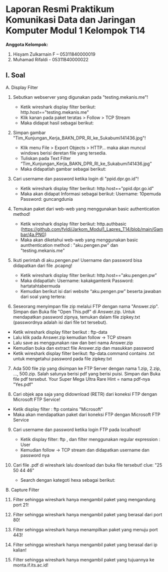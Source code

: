 # Laporan Resmi Praktikum Komunikasi Data dan Jaringan Komputer Modul 1  Kelompok T14

**Anggota Kelompok:**  
1. Hisyam Zulkarnain F – 05311840000019
2. Muhamad Rifaldi - 05311840000022

## I. Soal

A.  Display Filter

1.	Sebutkan webserver yang digunakan pada "testing.mekanis.me"!
    *	Ketik wireshark display filter berikut: http.host=="testing.mekanis.me"
    *	Klik kanan pada paket teratas > Follow > TCP Stream
    *	Maka didapat hasil sebagai berikut:
    
2.	Simpan gambar "Tim_Kunjungan_Kerja_BAKN_DPR_RI_ke_Sukabumi141436.jpg"!
    *	Klik menu File > Export Objects > HTTP… maka akan muncul windows berisi deretan file yang tersedia.
    *	Tuliskan pada Text Filter “Tim_Kunjungan_Kerja_BAKN_DPR_RI_ke_Sukabumi141436.jpg”
    *	Maka didapatlah gambar sebagai berikut:
    
3.	Cari username dan password ketika login di "ppid.dpr.go.id"!
    *	Ketik wireshark display filter berikut: http.host=="ppid.dpr.go.id"
    *	Maka akan didapat Informasi sebagai berikut:
    Username: 10pemuda
    Password: guncangdunia

4.	Temukan paket dari web-web yang menggunakan basic authentication method!
    *	Ketik wireshark display filter berikut: http.authbasic
    (https://github.com/fvldi/Jarkom_Modul1_Lapres_T14/blob/main/Gambar/4a.PNG)
    * Maka akan diketahui web-web yang menggunakan basic aunthentication method : "aku.pengen.pw" dan "testing.mekanis.me"

5.	Ikuti perintah di aku.pengen.pw! Username dan password bisa didapatkan dari file .pcapng!
    *	Ketik wireshark display filter berikut: http.host=="aku.pengen.pw”
    *	Maka didapatlah:
    Username: kakakgamtenk 
    Password: hartatahtabermuda
    * Kemudian berikut isi dari website “aku.pengen.pw” beserta jawaban dari soal yang tertera:
    
6.	Seseorang menyimpan file zip melalui FTP dengan nama "Answer.zip". Simpan dan Buka file "Open This.pdf" di Answer.zip. Untuk mendapatkan password zipnya, temukan dalam file     zipkey.txt (passwordnya adalah isi dari file txt tersebut).
   *  Ketik wireshark display filter berikut : ftp-data
   *  Lalu klik pada Answer.zip kemudian follow -> TCP stream
   *  Lalu save as menggunakan raw dan beri nama Answer.zip
   *  Kemudian buka dan extract file Answer.zip dan masukkan password
   *	Ketik wireshark display filter berikut: ftp-data.command contains .txt untuk mengetahui password pada file zipkey.txt

7.	Ada 500 file zip yang disimpan ke FTP Server dengan nama 1.zip, 2.zip, ..., 500.zip. Salah satunya berisi pdf yang berisi puisi. Simpan dan Buka file pdf tersebut.
    Your Super Mega Ultra Rare Hint = nama pdf-nya "Yes.pdf"

8.	Cari objek apa saja yang didownload (RETR) dari koneksi FTP dengan Microsoft FTP Service!
   * Ketik display filter : ftp contains "Microsoft"
   * Maka akan mendapatkan paket dari koneksi FTP dengan Microsoft FTP Service

9.	Cari username dan password ketika login FTP pada localhost!
    *	Ketik display filter: ftp , dan filter menggunakan regular expression : User
    * Kemudian follow -> TCP stream dan didapatkan username dan password nya
    
    
10. Cari file .pdf di wireshark lalu download dan buka file tersebut!
    clue: "25 50 44 46"
    *	Search dengan kategoti hexa sebagai berikut:
        
B. Capture Filter

11. Filter sehingga wireshark hanya mengambil paket yang mengandung port 21!

12. Filter sehingga wireshark hanya mengambil paket yang berasal dari port 80!

13. Filter sehingga wireshark hanya menampilkan paket yang menuju port 443!

14. Filter sehingga wireshark hanya mengambil paket yang berasal dari ip kalian!

15. Filter sehingga wireshark hanya mengambil paket yang tujuannya ke monta.if.its.ac.id!



    
